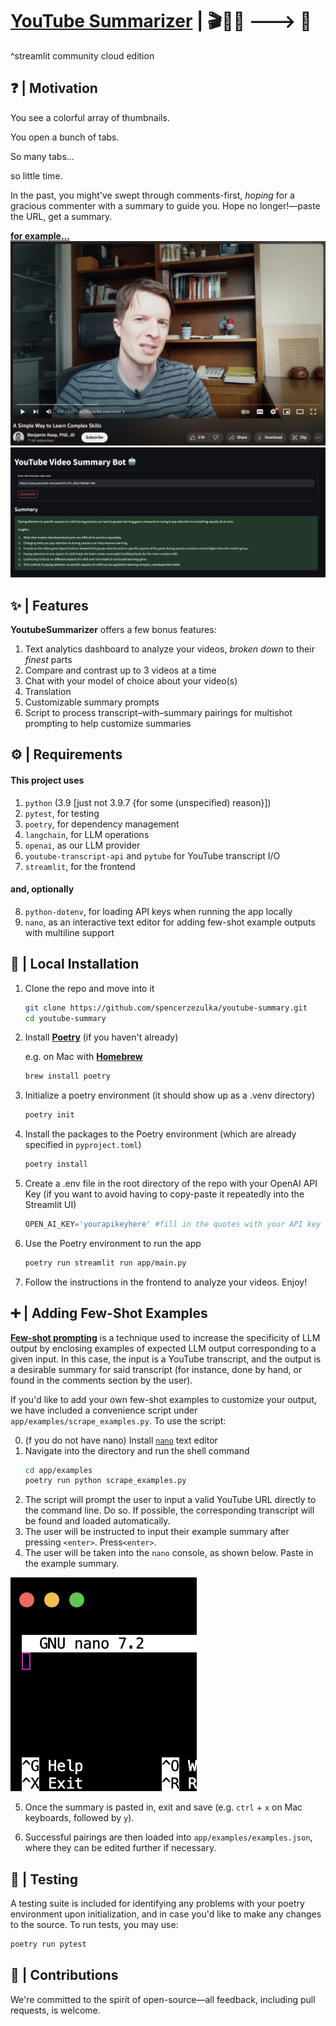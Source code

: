 # [**YouTube Summarizer**](https://youtubesummary.streamlit.app/) | 🎬🎥🔴 ---> 📝

^streamlit community cloud edition

## ❓ | Motivation 

You see a colorful array of thumbnails. 

You open a bunch of tabs. 

So many tabs...

so little time. 

In the past, you might've swept through comments-first, *hoping* for a gracious commenter with a summary to guide you. Hope no longer!&mdash;paste the URL, get a summary.

[**for example...**](https://www.youtube.com/watch?v=OI_3bQ-EWSI)
![Screenshot](assets/videoscreenshot.png) 
![Screenshot2](assets/summaryscreenshot.png)


## ✨ | Features

**YoutubeSummarizer** offers a few bonus features:

1. Text analytics dashboard to analyze your videos, *broken down* to their *finest* parts
2. Compare and contrast up to 3 videos at a time
3. Chat with your model of choice about your video(s)
4. Translation
5. Customizable summary prompts
6. Script to process transcript&ndash;with&ndash;summary pairings for multishot prompting to help customize summaries

## ⚙️ | Requirements
#### This project uses
1. `python` (3.9 [just not 3.9.7 {for some (unspecified) reason}])
2. `pytest`, for testing
3. `poetry`, for dependency management
4. `langchain`, for LLM operations
5. `openai`, as our LLM provider
6. `youtube-transcript-api` and `pytube` for YouTube transcript I/O
7. `streamlit`, for the frontend

#### and, optionally
8. `python-dotenv`, for loading API keys when running the app locally
9. `nano`, as an interactive text editor for adding few-shot example outputs with multiline support

## 🏡 | Local Installation
1. Clone the repo and move into it

    ```bash
    git clone https://github.com/spencerzezulka/youtube-summary.git
    cd youtube-summary
    ```

2. Install [**Poetry**](https://python-poetry.org/) (if you haven't already)

    e.g. on Mac with [**Homebrew**](https://brew.sh/)
    ```bash
    brew install poetry
    ```


3. Initialize a poetry environment (it should show up as a .venv directory)
    ```bash 
    poetry init
    ```

4. Install the packages to the Poetry environment (which are already specified in `pyproject.toml`)
    ```bash
    poetry install
    ```

5. Create a .env file in the root directory of the repo with your OpenAI API Key (if you want to avoid having to copy-paste it repeatedly into the Streamlit UI)
    ```py
    OPEN_AI_KEY='yourapikeyhere' #fill in the quotes with your API key
    ```

6. Use the Poetry environment to run the app
    ```bash
    poetry run streamlit run app/main.py
    ```

7. Follow the instructions in the frontend to analyze your videos. Enjoy!


## ➕ | Adding Few-Shot Examples

[**Few-shot prompting**](https://learnprompting.org/docs/basics/few_shot) is a technique used to increase the specificity of LLM output by enclosing examples of expected LLM output corresponding to a given input. In this case, the input is a YouTube transcript, and the output is a desirable summary for said transcript (for instance, done by hand, or found in the comments section by the user). 

If you'd like to add your own few-shot examples to customize your output, we have included a convenience script under `app/examples/scrape_examples.py`. To use the script:

0. (f you do not have nano) Install [`nano`](https://nano-editor.org) text editor
1. Navigate into the directory and run the shell command
    ```bash
    cd app/examples
    poetry run python scrape_examples.py
    ```
2. The script will prompt the user to input a valid YouTube URL directly to the command line. Do so. If possible, the corresponding transcript will be found and loaded automatically.
3. The user will be instructed to input their example summary after pressing `<enter>`. Press`<enter>`.
4. The user will be taken into the `nano` console, as shown below. Paste in the example summary.

![GNUscreenshot](assets/GNUscreenshot.png)

5. Once the summary is pasted in, exit and save (e.g. `ctrl` + `x` on Mac keyboards, followed by `y`).

6. Successful pairings are then loaded into `app/examples/examples.json`, where they can be edited further if necessary.




## 📝 | Testing
A testing suite is included for identifying any problems with your poetry environment upon initialization, and in case you'd like to make any changes to the source. To run tests, you may use:

```bash
poetry run pytest
```

## 🤝 | Contributions
We're committed to the spirit of open-source&mdash;all feedback, including pull requests, is welcome.
